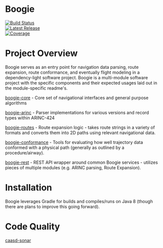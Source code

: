 # Boogie
[![Build Status](https://pandafood.mitre.org/plugins/servlet/wittified/build-status/CDA-SHIM)](https://pandafood.mitre.org/browse/CDA-SHIM)
<br>
[![Latest Release](https://img.shields.io/badge/version-0.0.91-gre.svg)](https://mustache.mitre.org/projects/TTFS/repos/boogie/browse)
<br>
[![Coverage](https://caasd-sonar.mitre.org/sonar/api/project_badges/measure?project=boogie&metric=coverage)](https://caasd-sonar.mitre.org/sonar/dashboard?id=boogie)

# Project Overview
Boogie serves as an entry point for navigation data parsing, route expansion, route conformance, and eventually flight modeling in a dependency-light software project. Boogie is a multi-module
software project with the specific components and their expected usages laid out in the module-specific readme's.

[boogie-core](https://mustache.mitre.org/projects/TTFS/repos/boogie/browse/boogie-core) - Core set of navigational interfaces and general purpose algorithms

[boogie-arinc](https://mustache.mitre.org/projects/TTFS/repos/boogie/browse/boogie-arinc) - Parser implementations for various versions and record types within ARINC-424

[boogie-routes](https://mustache.mitre.org/projects/TTFS/repos/boogie/browse/boogie-routes) - Route expansion logic - takes route strings in a variety of formats and converts them into 2D paths using relevant navigational data.

[boogie-conformance](https://mustache.mitre.org/projects/TTFS/repos/boogie/browse/boogie-conformance) - Tools for evaluating how well trajectory data conformed with a physical path (generally as outlined by a procedure/airway).

[boogie-rest](https://mustache.mitre.org/projects/TTFS/repos/boogie/browse/boogie-rest) - REST API wrapper around common Boogie services - utilizes pieces of multiple modules (e.g. ARINC parsing, Route Expansion).

# Installation
Boogie leverages Gradle for builds and compiles/runs on Java 8 (though there are plans to improve this going forward). 

# Code Quality
[caasd-sonar](https://caasd-sonar.mitre.org/sonar/dashboard?id=boogie)